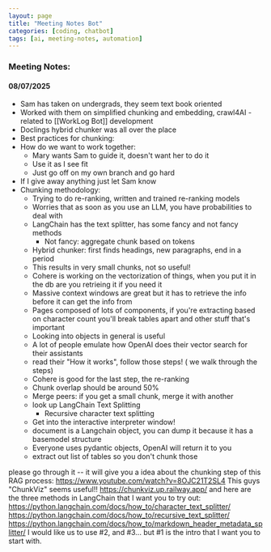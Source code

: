 ```yaml
---
layout: page
title: "Meeting Notes Bot"
categories: [coding, chatbot]
tags: [ai, meeting-notes, automation]
---
```


### Meeting Notes:
#### 08/07/2025
- Sam has taken on undergrads, they seem text book oriented
- Worked with them on simplified chunking and embedding, crawl4AI - related to [[WorkLog Bot]] development
- Doclings hybrid chunker was all over the place
- Best practices for chunking: 
- How do we want to work together: 
  - Mary wants Sam to guide it, doesn't want her to do it
  - Use it as I see fit
  - Just go off on my own branch and go hard
- If I give away anything just let Sam know
- Chunking methodology:
  - Trying to do re-ranking, written and trained re-ranking models
  - Worries that as soon as you use an LLM, you have probabilities to deal with
  - LangChain has the text splitter, has some fancy and not fancy methods
    - Not fancy: aggregate chunk based on tokens
  - Hybrid chunker: first finds headings, new paragraphs, end in a period
  - This results in very small chunks, not so useful!
  - Cohere is working on the vectorization of things, when you put it in the db are you retrieing it if you need it
  - Massive context windows are great but it has to retrieve the info before it can get the info from
  - Pages composed of lots of components, if you're extracting based on character count you'll break tables apart and other stuff that's important
  - Looking into objects in general is useful
  - A lot of people emulate how OpenAI does their vector search for their assistants
  - read their "How it works", follow those steps! ( we walk through the steps)
  - Cohere is good for the last step, the re-ranking
  - Chunk overlap should be around 50%
  - Merge peers: if you get a small chunk, merge it with another
  - look up LangChain Text Splitting
    - Recursive character text splitting
  - Get into the interactive interpreter window!
  - document is a Langchain object, you can dump it because it has a basemodel structure
  - Everyone uses pydantic objects, OpenAI will return it to you
  - extract out list of tables so you don't chunk those

 please go through it -- it will give you a idea about the chunking step of this RAG process:
https://www.youtube.com/watch?v=8OJC21T2SL4
This guys "ChunkViz" seems useful!!
https://chunkviz.up.railway.app/
and here are the three methods in LangChain that I want you to try out:
https://python.langchain.com/docs/how_to/character_text_splitter/
https://python.langchain.com/docs/how_to/recursive_text_splitter/
https://python.langchain.com/docs/how_to/markdown_header_metadata_splitter/
I would like us to use #2, and #3... but #1 is the intro that I want you to start with.